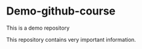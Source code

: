 # Demo-github-course
This is a demo repository

This repository contains very important information.
